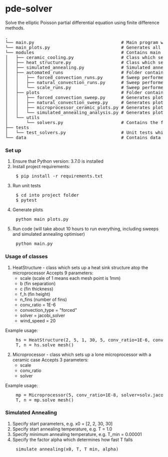 # pde-solver

Solve the elliptic Poisson partial differential equation using finite difference methods.

<pre>
.
└── main.py                   				# Main program which contains all the code run for the project. These might take a while
└── main_plots.py              				# Generates all the plots used in the report from stored data
└── modules                   				# Contains main classes
│   ├── ceramic_cooling.py                 	# Class which sets up the ceramic-microprocessor structure
│   ├── heat_structure.py           		# Class which sets up the microprocessor with heat sink structure
│   ├── simulated_annealing.py         		# Simulated annealing method to perform discrete optimisation
│	├── automated_runs						# Folder containing all the automated runs such as sweeps
│	│	├── forced_convection_runs.py 		# Sweep performed for forced convection to try to find parameters to cool below 80 degrees
│	│	├── natural_convection_runs.py 		# Sweep performed for natural convection to find best params to cool microprocessor
│	│	└── scale_runs.py 					# Sweep performed to see how microprocessor convergence temperature varied with step size and scale
│	├── plots 								# Folder containing the modules which generate all the plots for the report
│	│	├── forced_convection_sweep.py 		# Generates plots from the forced convection sweeps
│	│	├── natural_convection_sweep.py 	# Generates plots from the natural convection sweeps
│	│	├── microprocessor_ceramic_plots.py # Generates plots for microprocessor-ceramic natural convection cooling
│	│	└── simulated_annealing_analysis.py # Generates plots from the natural convection simulated annealing run
│  	└── utils
│		└── solvers.py 						# Contains the functions for different iterative solvers - Jacobi, Gauss-Seidel, SOR, Red-Black SOR
├── tests
│	└── test_solvers.py 					# Unit tests which validates the solver works as expected
└── data 									# Contains data files used to generate plots to cut down wait time
</pre>

### Set up
1. Ensure that Python version: 3.7.0 is installed
2. Install project requirements:
<pre>
	$ pip install -r requirements.txt
</pre>
3. Run unit tests
<pre>
	$ cd into project folder
	$ pytest
</pre>
4. Generate plots
<pre>
	python main_plots.py
</pre>
5. Run code (will take about 10 hours to run everything, including sweeps and simulated annealing optimiser)
<pre>
	python main.py
</pre>

### Usage of classes

1. HeatStructure - class which sets up a heat sink structure atop the microprocessor
	Accepts 9 parameters: 
	-	scale (scale of 1 means each mesh point is 1mm)
	-	b (fin separation)
	-	c (fin thickness)
	-	f_h (fin height)
	-	n_fins (number of fins)
	-	conv_ratio = 1E-6
	-	convection_type = "forced"
	-	solver = jacobi_solver
	-	wind_speed = 20

Example usage:
<pre>
	hs = HeatStructure(2, 5, 1, 30, 5, conv_ratio=1E-6, convection_type="natural", solver=solv.red_black_SOR)
	T, n = hs.solve_mesh()
</pre>

2. Microprocessor - class which sets up a lone microprocessor with a ceramic case
	Accepts 3 parameters:
	- 	scale
	- 	conv_ratio
	-	solver

Example usage:
<pre>
	mp = Microprocessor(5, conv_ratio=1E-8, solver=solv.jacobi_solver)
	T, n = mp.solve_mesh()
</pre>

### Simulated Annealing

1. Specify start parameters, e.g. x0 = [2, 2, 30, 30]
2. Specify start annealing temperature, e.g. T = 1.0
3. Specify minimum annealing temperature, e.g. T_min = 0.00001
4. Specify the factor alpha which determines how fast T falls

<pre>
	simulate_annealing(x0, T, T_min, alpha)	
</pre>
